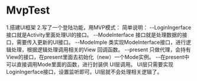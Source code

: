 # MvpTest

1.搭建UI框架
2.写了一个登陆功能，用MVP模式：
    简单说明：
       --LoginIngerface 接口就是Activity里面处理UI的接口。
       --ModeInterface 接口就是处理数据的接口，需要传入更新的UI接口。
       --ModeImple 类实现ModeInterface接口，进行逻辑处理，根据逻辑处理调用相关的View 回调函数。
       --present 只做代理，会持有View的接口，在present里面去初始化（new）一个Mode实例。
       --在present中可以直接调用Mode里面的函数，进行封装供 UI层调用。
       UI层只需要实现LoginIngerface接口，设置监听即可。UI层就不会处理相关逻辑了。
